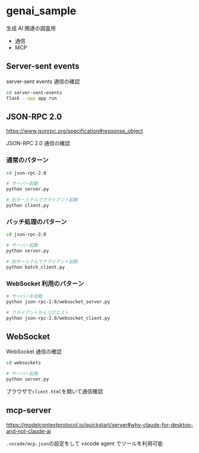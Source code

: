 # genai_sample

生成 AI 関連の調査用

- 通信
- MCP

## Server-sent events

server-sent events 通信の確認

```sh
cd server-sent-events
flask --app app run
```

## JSON-RPC 2.0

https://www.jsonrpc.org/specification#response_object

JSON-RPC 2.0 通信の確認

### 通常のパターン

```sh
cd json-rpc-2.0

# サーバー起動
python server.py

# 別ターミナルでクライアント起動
python client.py
```

### バッチ処理のパターン

```sh
cd json-rpc-2.0

# サーバー起動
python server.py

# 別ターミナルでクライアント起動
python batch_client.py
```

### WebSocket 利用のパターン

```sh
# サーバーを起動
python json-rpc-2.0/websocket_server.py

# クライアントからリクエスト
python json-rpc-2.0/websocket_client.py
```

## WebSocket

WebSocket 通信の確認

```sh
cd websockets

# サーバー起動
python server.py

```

ブラウザで`client.html`を開いて通信確認

## mcp-server

https://modelcontextprotocol.io/quickstart/server#why-claude-for-desktop-and-not-claude-ai

`.vscode/mcp.json`の設定をして vscode agent でツールを利用可能
